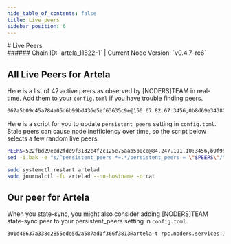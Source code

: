 ```yaml
---
hide_table_of_contents: false
title: Live peers
sidebar_position: 6
---
```


<div class="h1-with-icon icon-artela">
# Live Peers
</div>
###### Chain ID: `artela_11822-1` | Current Node Version: `v0.4.7-rc6`

## All Live Peers for Artela
Here is a list of 42 active peers as observed by [NODERS]TEAM in real-time. Add them to your `config.toml` if you have trouble finding peers.

```bash
067a5b09c45a784a05d6b99bd436e5ef63635c9e@156.67.82.67:3456,0b8d69e3438033495a6db015bb41cbfded5d7ea5@38.46.221.96:3456,3f41a6b17d2e51e4ab06e5c1ebbbd85507d78c45@84.247.169.168:3456,240f67e39981611352fbbe08fdae1c6a49dcf9b4@45.14.224.254:26656,98aa66e455d105ecb499acabc7dbc2d7de2c43a6@152.53.19.229:3456,42e0278e9aca45e6323826123090a695a48022a0@152.53.2.33:3456,779ad5f23f92d3d67a9afbf5ff3f90198dca5f23@37.120.173.92:3456,1d4b0777ede7021b8a3d2932ad04926090892869@89.117.20.102:3456,fc1e0fc76767255ae8c7f1bef72e16c7c59dfc48@2a01:45656,234de2125d69b215ec0c8a8fc078672cfe0c541b@43.159.141.65:3456,cf3d2e2d45a9487abe2acf4565eae2ac79c3d7e1@129.126.215.102:3456,1a64252bf8fa13a579fde10dfc0a07983340b64f@109.199.98.252:3456,9c3ad8697395459ace730b096141b9360f8aee37@161.97.142.145:3456,2033393c8d5aae0cd2506ac5cb2131cc41114a65@38.242.231.16:3456,522fbd29eed2fde9f3132c4f2c125e75aab5b0ce@84.247.191.10:3456,61cbdaaa7170223100f50fb3a1fccbb18f3e2391@109.123.231.157:3456,a4c4d612ffbe512d6f0b65c574fd07cc0b5bb228@62.169.17.21:3456,ac44e07fc2a2a35d9cd02b2ade88b658f46d77bc@213.199.61.242:3456,bd89fea1460c4616ebd0cfa99d43736ce75c38ad@104.233.206.179:26656,b9f950814a89c8daba4286629aa7926b104f3f83@158.220.87.103:3456,a3b0f1e350c0d17848867a4cc3dfc84ec2f34a0f@185.218.125.5:3456,bbf8ef70a32c3248a30ab10b2bff399e73c6e03c@65.21.198.100:23456,f3516133fd1c9ec137c4d53faffd2d8e241c303f@85.239.235.121:3456,df714bbd8076fb9a753e3baed5ec42b9fa8c5ea9@181.214.231.76:3456,b05b231854bb7d75b66da37a23998ed33f85534a@207.180.225.232:3456,6112d66271860e9d7096d0f1018f173d455da710@84.54.23.162:26656,13ae715be70fec6df14dd02aa2a4c851435b3837@118.165.167.94:3456,1d929a861c47fd09dee4e9c0dbcbdf6e776a0846@195.201.61.35:26656,566df1c6441611890bd15c3ea034ad7498d0acce@194.163.133.53:3456,b0648b3c6fe897654782a951ddfe380c172f3824@62.169.26.99:3456,c5320519dad9af77032b1847f7afc13f9af25ea8@209.145.48.175:3456,a9ffffea32e0617f844b2ffbbf5b4548ee94fa44@213.199.57.32:3456,087b85ff7a19c5ed630b0284934eb3e2a229e46a@88.198.131.75:26656,105defcfa47753df7909338bb390f888cfa06d23@193.36.85.12:26656,1262952825b8a7d86b2f4f3d85d520ab44e27c11@77.90.13.180:26656,49392f5a06b8bd2882fbe593771c19e80cf9e6c2@178.18.250.45:3456,32e732e6f1e32b4b5aaeee2932de9a39ee736fed@77.237.241.22:3456,22e963ae2ab5adf0f9141e7949a2c0c9b247275c@45.88.223.159:26666,eb3d8fc3d79f91b4caaeae8938c78c29075e8c69@109.123.243.85:26656,3be88e68d1381dd3f4684a201181762804c678d0@178.18.243.136:3456,6d725b8fe453be7af17a246069b10a7209c118f5@13.228.134.207:3456,9297a2cee090749908c34abac0c4523f2fea2c5d@152.53.20.85:3456
```

Here is a script for you to update `persistent_peers` setting in `config.toml`. Stale peers can cause node inefficiency over time, so the script below selects a few random live peers.

```bash
PEERS=522fbd29eed2fde9f3132c4f2c125e75aab5b0ce@84.247.191.10:3456,b9f950814a89c8daba4286629aa7926b104f3f83@158.220.87.103:3456,b05b231854bb7d75b66da37a23998ed33f85534a@207.180.225.232:3456,1d4b0777ede7021b8a3d2932ad04926090892869@89.117.20.102:3456,779ad5f23f92d3d67a9afbf5ff3f90198dca5f23@37.120.173.92:3456
sed -i.bak -e "s/^persistent_peers *=.*/persistent_peers = \"$PEERS\"/" ~/.artelad/config/config.toml

sudo systemctl restart artelad
sudo journalctl -fu artelad --no-hostname -o cat
```

## Our peer for Artela
When you state-sync, you might also consider adding [NODERS]TEAM state-sync peer to your persistent_peers setting in `config.toml`.

```bash
301d46637a338c2855ede5d2a587ad1f366f3813@artela-t-rpc.noders.services:18656
```
